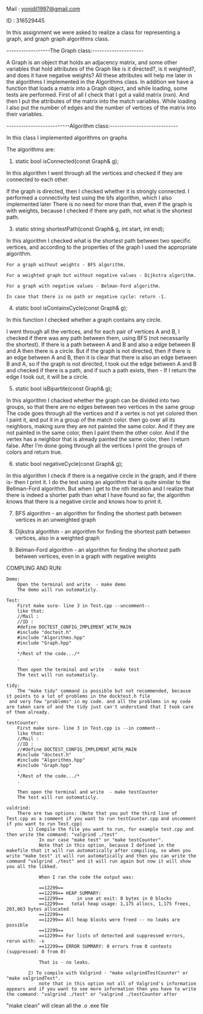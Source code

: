 Mail : yonidil1997@gmail.com

ID : 316529445

In this assignment we were asked to realize a class for representing a graph, and graph graph algorithms class.

------------------The Graph class:---------------------

A Graph is an object that holds an adjacency matrix, and some other variables that hold attributes of the Graph like is it directed?, is it weighted?, and does it have negative weights?
All these attributes will help me later in the algorithms I implemented in the Algorithms class.
In addition we have a function that loads a matrix into a Graph object, and while loading, some tests are performed.
First of all I check that I got a valid matrix (nxn).
And then I put the attributes of the matrix into the match variables.
While loading I also put the number of edges and the number of vertices of the matrix into their variables.


--------------------------Algorithm class:----------------------------

In this class I implemented algorithms on graphs

The algorithms are:

1) static bool isConnected(const Graph& g);
   
In this algorithm I went through all the vertices and checked if they are connected to each other.

If the graph is directed, then I checked whether it is strongly connected.
I performed a connectivity test using the bfs algorithm, which I also implemented later
There is no need for more than that, even if the graph is with weights, because I checked if there any path, not what is the shortest path.

3) static string shortestPath(const Graph& g, int start, int end);
   
In this algorithm I checked what is the shortest path between two specific vertices, and according to the properties of the graph I used the appropriate algorithm.

	For a graph without weights - BFS algorithm.

	For a weighted graph but without negative values ​​- Dijkstra algorithm.

	For a graph with negative values ​​- Belman-Ford algorithm.

	In case that there is no path or negative cycle: return -1.


4) static bool isContainsCycle(const Graph& g);

In this function I checked whether a graph contains any circle.

I went through all the vertices, and for each pair of vertices A and B, I checked if there was any path between them, using BFS (not necessarily the shortest).
If there is a path between A and B and also a edge between B and A then there is a circle.
But if the graph is not directed, then if there is an edge between A and B, then it is clear that there is also an edge between B and A, so if the graph is not directed, I took out the edge between A and B and checked if there is a path, and if such a path exists, then - If I return the edge I took out, it will be a circle.

5) static bool isBipartite(const Graph& g);
   
In this algorithm I chacked whether the graph can be divided into two groups, so that there are no edges between two vertices in the same group
The code goes through all the vertices and if a vertex is not yet colored then I paint it, and put it in a group of the match color. then go over all its neighbors, making sure they are not painted the same color. And if they are not painted in the same color, then I paint them the other color.
And if the vertex has a neighbor that is already painted the same color, then I return false.
After I'm done going through all the vertices I print the groups of colors and return true.

6) static bool negativeCycle(const Graph& g);

In this algorithm I check if there is a negative circle in the graph, and if there is- then I print it.
I do the test using an algorithm that is quite similar to the Bellman-Ford algorithm. But when I get to the nth iteration and I realize that there is indeed a shorter path than what I have found so far, the algorithm knows that there is a negative circle and knows how to print it.

7) BFS algorithm - an algorithm for finding the shortest path between vertices in an unweighted graph

8) Dijkstra algorithm - an algorithm for finding the shortest path between vertices, also in a weighted graph

9) Belman-Ford algorithm - an algorithm for finding the shortest path between vertices, even in a graph with negative weights

COMPLING AND RUN:

    Demo:
        Open the terminal and write  - make demo
        The demo will run outomaticly.

    Test:
        First make sure- line 3 in Test.cpp --uncomment--
        like that:
        //Mail : 
        //ID :
        #define DOCTEST_CONFIG_IMPLEMENT_WITH_MAIN
        #include "doctest.h"
        #include "Algorithms.hpp"
        #include "Graph.hpp"
        .
        */Rest of the code.../*
        .

        Then open the terminal and write  - make test
        The test will run outomaticly.

    tidy:    
        The "make tidy" command is possible but not recommended, because it points to a lot of problems in the docktest.h file
	 and very few "problems" in my code. and all the problems in my code are taken care of and the tidy just can't understand that I took care of them already.

    testCounter:
        First make sure- line 3 in Test.cpp is --in comment--
        like that:
        //Mail : 
        //ID :
        //#define DOCTEST_CONFIG_IMPLEMENT_WITH_MAIN
        #include "doctest.h"
        #include "Algorithms.hpp"
        #include "Graph.hpp"
        .
        */Rest of the code.../*
        .

        Then open the terminal and write  - make testCounter
        The test will run outomaticly.

    valdrind:
        There are two options: (Note that you put the third line of Test.cpp as a comment if you want to run testCounter.cpp and uncomment if you want to run Test.cpp)
            1) Compile the file you want to run, for example test.cpp and then write the command: "valgrind ./test"
                In our case "make test" or "make testCounter".
                Note that in this option, because I defined in the makefile that it will run automatically after compiling, so when you write "make test" it will run automatically and then you can write the command "valgrind ./test" and it will run again but now it will show you all the likked.

                When I ran the code the output was:

                ==12299== 
                ==12299== HEAP SUMMARY:
                ==12299==     in use at exit: 0 bytes in 0 blocks
                ==12299==   total heap usage: 1,175 allocs, 1,175 frees, 203,863 bytes allocated
                ==12299== 
                ==12299== All heap blocks were freed -- no leaks are possible
                ==12299== 
                ==12299== For lists of detected and suppressed errors, rerun with: -s
                ==12299== ERROR SUMMARY: 0 errors from 0 contexts (suppressed: 0 from 0)

                That is - no leaks.

            2) To compile with Valgrind - "make valgrindTestCounter" or "make valgrindTest".
                note that in this option not all of Valgrind's information appears and if you want to see more information then you have to write the command: "valgrind ./test" or "valgrind ./testCounter after

"make clean" will clean all the .o .exe file
